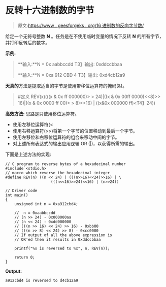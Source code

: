 # 反转十六进制数的字节

> 原文:[https://www . geesforgeks . org/16 进制数的反向字节数/](https://www.geeksforgeeks.org/reverse-bytes-of-a-hexadecimal-number/)

给定一个无符号整数 **N** 。任务是在不使用临时变量的情况下反转 **N** 的所有字节，并打印反转后的数字。

**示例:**

> **输入:**N = 0x aabbccdd
> T3】输出: 0xddccbbaa
> 
> **输入:**N = 0xa 912 CBD 4
> T3】输出: 0xd4cb12a9

**天真的**方法是提取适当的字节是使用带移位运算符的掩码(&)。

> #定义 REV(x)(((x & 0x ff 000000)> > 24)|((x & 0x 00ff 0000)<<8)>> 16)|((x & 0x 0000 ff 00)> > 8)<<16) |
> ((x&0x 000000 ff)<T4】24))

**高效方法:**
思路是只使用移位运算符。

*   使用左移位运算符(<
*   使用右移运算符(>>)将第一个字节的位置移动到最后一个字节。
*   使用左移位和右移位运算符的组合来移动中间的字节。
*   对上述所有表达式的输出应用逻辑 OR (|)，以获得所需的输出。

下面是上述方法的实现:

```
// C program to reverse bytes of a hexadecimal number
#include <stdio.h>
// macro which reverse the hexadecimal integer
#define REV(n) ((n << 24) | (((n>>16)<<24)>>16) | \
                    (((n<<16)>>24)<<16) | (n>>24))

// Driver code
int main()
{
    unsigned int n = 0xa912cbd4;

    //  n = 0xaabbccdd
    // (n >> 24) - 0x000000aa
    // (n << 24) - 0xdd000000
    // (((n >> 16) << 24) >> 16) - 0xbb00
    // (((n >> 8) << 24) >> 8) - 0xcc0000
    // If output of all the above expression is 
    // OR'ed then it results in 0xddccbbaa

    printf("%x is reversed to %x", n, REV(n));

    return 0;
}
```

**Output:**

```
a912cbd4 is reversed to d4cb12a9

```